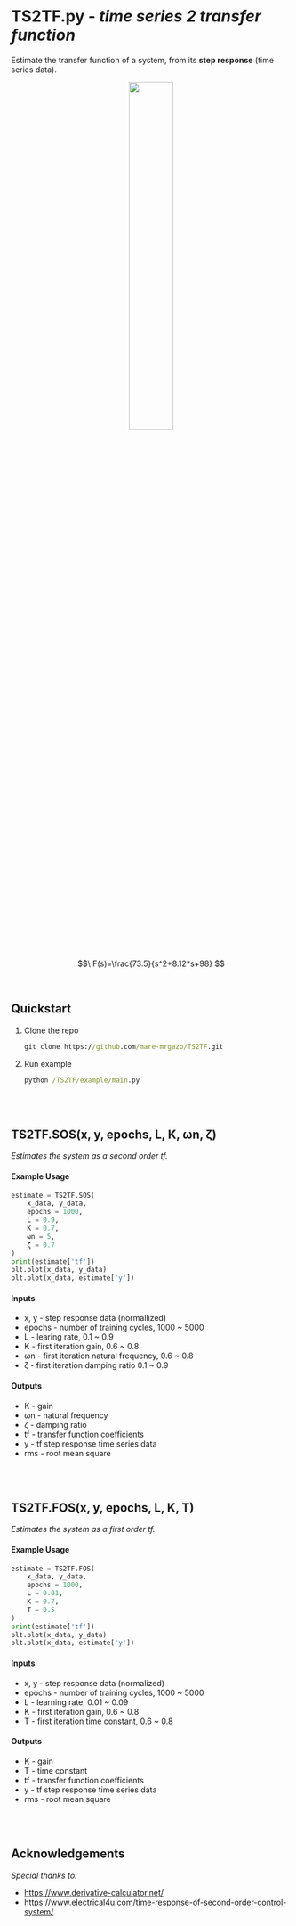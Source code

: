 # TS2TF.py - *time series 2 transfer function*
Estimate the transfer function of a system, from its **step response** (time series data).

<p align="center">
  <img width="40%" src="https://github.com/mare-mrgazo/TS2TF/assets/132171582/bf45a50d-389d-4b24-bc45-1543849149c2">
</p>

 $$\ F(s)=\frac{73.5}{s^2+8.12*s+98} $$

</br>

## Quickstart
1. Clone the repo
   ```cmd
   git clone https://github.com/mare-mrgazo/TS2TF.git
   ```
2. Run example
   ```cmd
   python /TS2TF/example/main.py
   ```

</br>
</br>

 ## TS2TF.SOS(x, y, epochs, L, K, ωn, ζ)

*Estimates the system as a second order tf.*

#### Example Usage

```python
estimate = TS2TF.SOS(
    x_data, y_data, 
    epochs = 1000, 
    L = 0.9,
    K = 0.7,
    ωn = 5,
    ζ = 0.7
)
print(estimate['tf'])
plt.plot(x_data, y_data)
plt.plot(x_data, estimate['y'])
```

#### Inputs
      
  - x, y - step response data (normallized)
  - epochs - number of training cycles, 1000 ~ 5000
  - L - learing rate, 0.1 ~ 0.9
  - K - first iteration gain, 0.6 ~ 0.8
  - ωn - first iteration natural frequency, 0.6 ~ 0.8
  - ζ - first iteration damping ratio 0.1 ~ 0.9
  
#### Outputs
    
  - K - gain
  - ωn - natural frequency
  - ζ - damping ratio
  - tf - transfer function coefficients 
  - y - tf step response time series data
  - rms - root mean square

</br>
</br>


## TS2TF.FOS(x, y, epochs, L, K, T)

*Estimates the system as a first order tf.*

#### Example Usage

```python
estimate = TS2TF.FOS(
    x_data, y_data, 
    epochs = 1000, 
    L = 0.01,
    K = 0.7,
    T = 0.5
)
print(estimate['tf'])
plt.plot(x_data, y_data)
plt.plot(x_data, estimate['y'])
```

#### Inputs
      
  - x, y - step response data (normalized)
  - epochs - number of training cycles, 1000 ~ 5000
  - L - learning rate, 0.01 ~ 0.09
  - K - first iteration gain, 0.6 ~ 0.8
  - T - first iteration time constant, 0.6 ~ 0.8
  
#### Outputs
    
  - K - gain
  - T - time constant
  - tf - transfer function coefficients 
  - y - tf step response time series data
  - rms - root mean square

</br>
</br>

## Acknowledgements
  *Special thanks to:*
 - https://www.derivative-calculator.net/
 - https://www.electrical4u.com/time-response-of-second-order-control-system/
